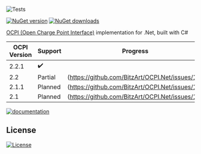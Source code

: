 ![Tests](https://github.com/BitzArt/OCPI.Net/actions/workflows/Tests.yml/badge.svg)

[![NuGet version](https://img.shields.io/nuget/v/Ocpi.Net.svg)](https://www.nuget.org/packages/Ocpi.Net/)
[![NuGet downloads](https://img.shields.io/nuget/dt/Ocpi.Net.svg)](https://www.nuget.org/packages/Ocpi.Net/)

[OCPI (Open Charge Point Interface)](https://github.com/ocpi/ocpi) implementation for .Net, built with C#

| OCPI Version | Support   | Progress                                        |
|--------------|-----------|-------------------------------------------------|
| 2.2.1        | ✔️        |                                                 |
| 2.2          | Partial   | (https://github.com/BitzArt/OCPI.Net/issues/15) |
| 2.1.1        | Planned   | (https://github.com/BitzArt/OCPI.Net/issues/16) |
| 2.1          | Planned   | (https://github.com/BitzArt/OCPI.Net/issues/17) |

[![documentation](https://img.shields.io/badge/documentation-512BD4?style=for-the-badge)](https://bitzart.github.io/OCPI.Net/1.introduction.html)

## License

[![License](https://img.shields.io/badge/mit-%230072C6?style=for-the-badge)](https://github.com/BitzArt/OCPI.Net/blob/main/LICENSE)


